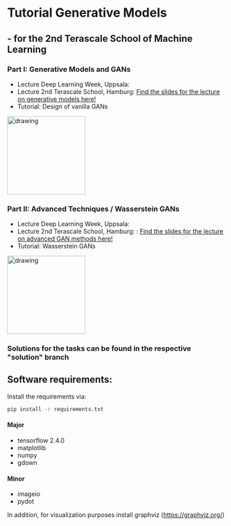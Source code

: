 # Tutorial Generative Models
## - for the 2nd Terascale School of Machine Learning 

### Part I: Generative Models and GANs
- Lecture Deep Learning Week, Uppsala:
- Lecture 2nd Terascale School, Hamburg: [Find the slides for the lecture on generative models here!](https://indico.desy.de/event/28296/timetable/#20210305)
- Tutorial: Design of vanilla GANs

<a target="_blank" rel="noopener noreferrer" href="https://colab.research.google.com/github/Napoleongurke/tutorial_generative_models/blob/master/Vanilla_GAN.ipynb"><img src="https://colab.research.google.com/assets/colab-badge.svg" alt="drawing" width="180"/> </a>


### Part II: Advanced Techniques / Wasserstein GANs
- Lecture Deep Learning Week, Uppsala:
- Lecture 2nd Terascale School, Hamburg: : [Find the slides for the lecture on advanced GAN methods here!](https://indico.desy.de/event/28296/timetable/#20210305)
- Tutorial: Wasserstein GANs

<a target="_blank" rel="noopener noreferrer" href="https://colab.research.google.com/github/Napoleongurke/tutorial_generative_models/blob/master/WGAN.ipynb"><img src="https://colab.research.google.com/assets/colab-badge.svg" alt="drawing" width="180"/> </a>

### Solutions for the tasks can be found in the respective "solution" branch


## Software requirements:

Install the requirements via:
```bash
pip install -r requirements.txt
```

#### Major
- tensorflow 2.4.0
- matplotlib
- numpy
- gdown

#### Minor
- imageio
- pydot

In addition, for visualization purposes install graphviz (https://graphviz.org/)
